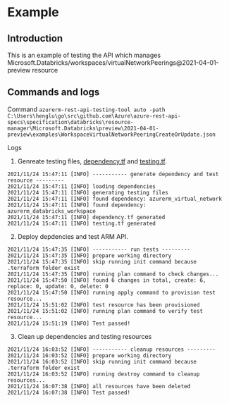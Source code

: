# Example

## Introduction
This is an example of testing the API which manages Microsoft.Databricks/workspaces/virtualNetworkPeerings@2021-04-01-preview resource

## Commands and logs
Command
`azurerm-rest-api-testing-tool auto -path C:\Users\henglu\go\src\github.com\Azure\azure-rest-api-specs\specification\databricks\resource-manager\Microsoft.Databricks\preview\2021-04-01-preview\examples\WorkspaceVirtualNetworkPeeringCreateOrUpdate.json`

Logs

1. Genreate testing files, [dependency.tf](https://github.com/ms-henglu/azurerm-rest-api-testing-tool/blob/master/examples/case3%20-%20complicated%20dependency/dependency.tf) and [testing.tf](https://github.com/ms-henglu/azurerm-rest-api-testing-tool/blob/master/examples/case3%20-%20complicated%20dependency/testing.tf).
```
2021/11/24 15:47:11 [INFO] ----------- generate dependency and test resource ---------
2021/11/24 15:47:11 [INFO] loading dependencies
2021/11/24 15:47:11 [INFO] generating testing files
2021/11/24 15:47:11 [INFO] found dependency: azurerm_virtual_network     
2021/11/24 15:47:11 [INFO] found dependency: azurerm_databricks_workspace
2021/11/24 15:47:11 [INFO] dependency.tf generated
2021/11/24 15:47:11 [INFO] testing.tf generated
```

2. Deploy depdencies and test ARM API.
```
2021/11/24 15:47:35 [INFO] ----------- run tests ---------
2021/11/24 15:47:35 [INFO] prepare working directory
2021/11/24 15:47:35 [INFO] skip running init command because .terraform folder exist
2021/11/24 15:47:35 [INFO] running plan command to check changes...
2021/11/24 15:47:50 [INFO] found 6 changes in total, create: 6, replace: 0, update: 0, delete: 0
2021/11/24 15:47:50 [INFO] running apply command to provision test resource...
2021/11/24 15:51:02 [INFO] test resource has been provisioned
2021/11/24 15:51:02 [INFO] running plan command to verify test resource...
2021/11/24 15:51:19 [INFO] Test passed!
```
3. Clean up dependencies and testing resources
```
2021/11/24 16:03:52 [INFO] ----------- cleanup resources ---------
2021/11/24 16:03:52 [INFO] prepare working directory
2021/11/24 16:03:52 [INFO] skip running init command because .terraform folder exist
2021/11/24 16:03:52 [INFO] running destroy command to cleanup resources...
2021/11/24 16:07:38 [INFO] all resources have been deleted
2021/11/24 16:07:38 [INFO] Test passed!
```

